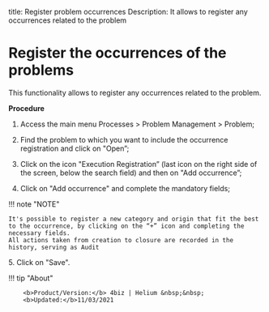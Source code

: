 title: Register problem occurrences
Description: It allows to register any occurrences related to the problem
# Register the occurrences of the problems

This functionality allows to register any occurrences related to the problem.

**Procedure**

1.	Access the main menu Processes > Problem Management > Problem;

2.	Find the problem to which you want to include the occurrence registration and click on "Open”;

3.	Click on the icon "Execution Registration” (last icon on the right side of the screen, below the search field) and then on "Add occurrence”;

4.	Click on "Add occurrence" and complete the mandatory fields;

!!! note "NOTE"
    
    It's possible to register a new category and origin that fit the best to the occurrence, by clicking on the “+” icon and completing the necessary fields.  
    All actions taken from creation to closure are recorded in the history, serving as Audit

5\.	Click on "Save".


!!! tip "About"

        <b>Product/Version:</b> 4biz | Helium &nbsp;&nbsp;
        <b>Updated:</b>11/03/2021

